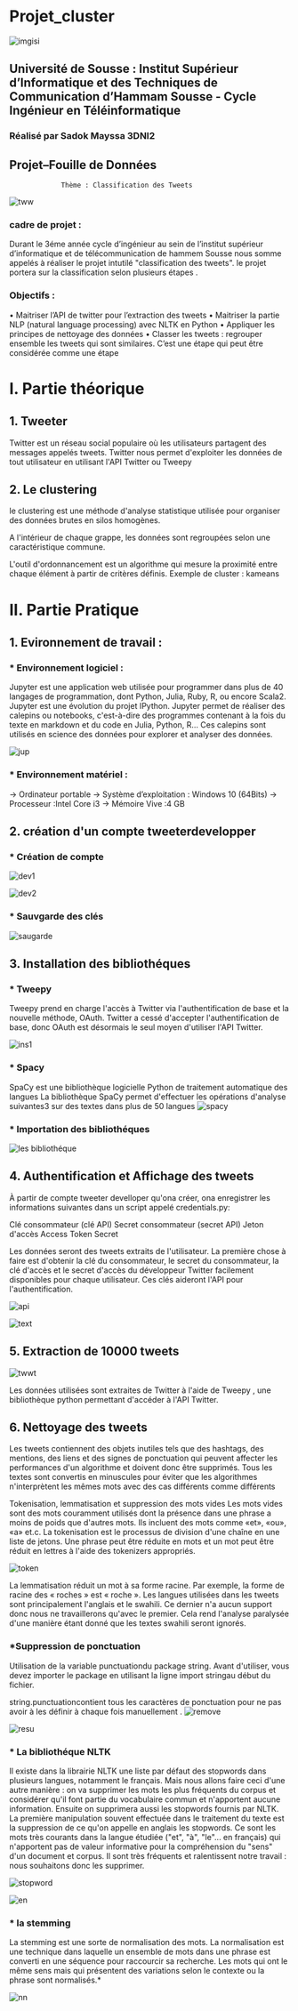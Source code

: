 # Projet_cluster

![imgisi](https://user-images.githubusercontent.com/47771296/102260350-9d899c00-3f10-11eb-945d-172dd56f2184.PNG)

 ##  Université de Sousse : Institut Supérieur d’Informatique et des Techniques de Communication  d’Hammam Sousse - Cycle Ingénieur en Téléinformatique

  ### Réalisé par Sadok Mayssa 3DNI2 
  
 ## Projet–Fouille de Données
                 Thème : Classification des Tweets
 
   ![tww](https://user-images.githubusercontent.com/47771296/102263048-22c28000-3f14-11eb-911e-124ca8040025.jpg)
   
   
### cadre de projet : 
   
Durant le 3éme année cycle d’ingénieur  au sein de l’institut supérieur d’informatique et de télécommunication de hammem Sousse 
nous somme appelés à réaliser le projet intutilé "classification des tweets". 
le projet portera sur la classification selon plusieurs étapes . 
   
 ### Objectifs :
 
• Maitriser l’API de twitter pour l’extraction des tweets
• Maitriser la partie NLP (natural language processing) avec NLTK en Python
• Appliquer les principes de nettoyage des données
• Classer les tweets : regrouper ensemble les tweets qui sont similaires. C’est une étape qui peut
  être considérée comme une étape 
  # I. Partie théorique 
 ##  1. Tweeter
Twitter est un réseau social populaire où les utilisateurs partagent des messages appelés tweets. Twitter nous permet d'exploiter les données de tout utilisateur en utilisant l'API Twitter ou Tweepy
## 2. Le clustering 
le clustering est une méthode d'analyse statistique utilisée pour organiser des données brutes en silos homogènes. 

A l'intérieur de chaque grappe, les données sont regroupées selon une caractéristique commune. 

L'outil d'ordonnancement est un algorithme qui mesure la proximité entre chaque élément à partir de critères définis.
Exemple de cluster : kameans

# II. Partie Pratique 
## 1. Evironnement de travail : 
 ### * Environnement logiciel :
 Jupyter est une application web utilisée pour programmer dans plus de 40 langages de programmation, dont Python, Julia, Ruby, R, ou encore Scala2. Jupyter est une évolution du projet IPython. Jupyter permet de réaliser des calepins ou notebooks, c'est-à-dire des programmes contenant à la fois du texte en markdown et du code en Julia, Python, R... Ces calepins sont utilisés en science des données pour explorer et analyser des données.
      
![jup](https://user-images.githubusercontent.com/47771296/102266998-8bf8c200-3f19-11eb-9cc7-bfc34dbad880.PNG)
 ### * Environnement matériel  :
-> Ordinateur portable 
-> Système d’exploitation : Windows 10 (64Bits)
-> Processeur :Intel Core i3
-> Mémoire Vive :4 GB

## 2. création d'un compte tweeterdevelopper 
### * Création de compte 
![dev1](https://user-images.githubusercontent.com/47771296/102264973-ad0be380-3f16-11eb-9805-807b79305781.PNG)


![dev2](https://user-images.githubusercontent.com/47771296/102265447-6a96d680-3f17-11eb-8b69-2fc6a20ef3cc.PNG)

### * Sauvgarde des clés
  
  ![saugarde](https://user-images.githubusercontent.com/47771296/102266112-4c7da600-3f18-11eb-9682-a188fd5e26bf.PNG)
 ##  3. Installation des bibliothéques 
 ### * Tweepy
 Tweepy prend en charge l'accès à Twitter via l'authentification de base et la nouvelle méthode, OAuth. Twitter a cessé d'accepter l'authentification de base, donc OAuth est désormais le seul moyen d'utiliser l'API Twitter.
 
 ![ins1](https://user-images.githubusercontent.com/47771296/102269451-f0695080-3f1c-11eb-9cab-c4b683572f82.PNG)
 ### * Spacy
 SpaCy est une bibliothèque logicielle Python de traitement automatique des langues 
La bibliothèque SpaCy permet d'effectuer les opérations d'analyse suivantes3 sur des textes dans plus de 50 langues
![spacy](https://user-images.githubusercontent.com/47771296/102271021-0b3cc480-3f1f-11eb-81c0-4a5990d84813.PNG)
### * Importation des bibliothéques 
![les bibliothéque](https://user-images.githubusercontent.com/47771296/102272178-a71b0000-3f20-11eb-91ac-9b73cbeae76b.PNG)

## 4. Authentification et Affichage des tweets 
À partir de compte tweeter develloper qu'ona  créer, ona enregistrer les informations suivantes dans un script appelé credentials.py:

Clé consommateur (clé API)
Secret consommateur (secret API)
Jeton d'accès
Access Token Secret

Les données seront des tweets extraits de l'utilisateur. La première chose à faire est d'obtenir la clé du consommateur, le secret du consommateur, la clé d'accès et le secret d'accès du développeur Twitter facilement disponibles pour chaque utilisateur.
Ces clés aideront l'API pour l'authentification.


![api](https://user-images.githubusercontent.com/47771296/102277533-b605b080-3f28-11eb-8dc9-e5dffea6fcc7.PNG)

![text](https://user-images.githubusercontent.com/47771296/102278962-eea68980-3f2a-11eb-8907-727e195b80db.PNG)

## 5. Extraction de 10000 tweets 
![twwt](https://user-images.githubusercontent.com/47771296/102280086-c91a7f80-3f2c-11eb-827c-e3ca08bd69c7.PNG)

Les données utilisées sont extraites de Twitter à l'aide de Tweepy , une bibliothèque python permettant d'accéder à l'API Twitter.
## 6. Nettoyage des tweets
Les tweets contiennent des objets inutiles tels que des hashtags, des mentions, des liens et des signes de ponctuation qui peuvent affecter les performances d'un algorithme et doivent donc être supprimés. Tous les textes sont convertis en minuscules pour éviter que les algorithmes n'interprètent les mêmes mots avec des cas différents comme différents

Tokenisation, lemmatisation et suppression des mots vides
Les mots vides sont des mots couramment utilisés dont la présence dans une phrase a moins de poids que d'autres mots. Ils incluent des mots comme «et», «ou», «a» et.c.
La tokenisation est le processus de division d'une chaîne en une liste de jetons. Une phrase peut être réduite en mots et un mot peut être réduit en lettres à l'aide des tokenizers appropriés.

![token](https://user-images.githubusercontent.com/47771296/102285332-61693200-3f36-11eb-9273-7e69ef8a64fb.PNG)

La lemmatisation réduit un mot à sa forme racine. Par exemple, la forme de racine des « roches » est « roche ».
Les langues utilisées dans les tweets sont principalement l'anglais et le swahili. Ce dernier n'a aucun support donc nous ne travaillerons qu'avec le premier. Cela rend l'analyse paralysée d'une manière étant donné que les textes swahili seront ignorés.


###  *Suppression de ponctuation 

Utilisation de la variable punctuationdu package string. Avant d'utiliser, vous devez importer le package en utilisant la ligne import stringau début du fichier.

string.punctuationcontient tous les caractères de ponctuation pour ne pas avoir à les définir à chaque fois manuellement . 
![remove](https://user-images.githubusercontent.com/47771296/102283800-5eb90d80-3f33-11eb-985d-e8c1a58673ee.PNG)

![resu](https://user-images.githubusercontent.com/47771296/102287482-d76f9800-3f3a-11eb-8b89-ade350b73482.PNG)
### * La bibliothéque NLTK 
Il existe dans la librairie NLTK une liste par défaut des stopwords dans plusieurs langues, notamment le français.
Mais nous allons faire ceci d'une autre manière : on va supprimer les mots les plus fréquents du corpus et considérer qu'il font partie du vocabulaire commun et n'apportent aucune information. 
Ensuite on supprimera aussi les stopwords fournis par NLTK.
La première manipulation souvent effectuée dans le traitement du texte est la suppression de ce qu'on appelle en anglais
les stopwords. Ce sont les mots très courants dans la langue étudiée ("et", "à", "le"... en français) 
qui n'apportent pas de valeur informative pour la compréhension du "sens" d'un document et corpus. 
Il sont très fréquents et ralentissent notre travail : nous souhaitons donc les supprimer.


![stopword](https://user-images.githubusercontent.com/47771296/102288568-0d158080-3f3d-11eb-81c9-8f32072b07ec.PNG)

![en](https://user-images.githubusercontent.com/47771296/102289024-ffacc600-3f3d-11eb-8898-8a1ac333b94c.PNG)

### * la stemming
La stemming est une sorte de normalisation des mots. La normalisation est une technique dans laquelle un ensemble de mots dans une phrase est converti en une séquence pour raccourcir sa recherche. Les mots qui ont le même sens mais qui présentent des variations selon le contexte ou la phrase sont normalisés.*


![nn](https://user-images.githubusercontent.com/47771296/102289408-e6584980-3f3e-11eb-98c9-891ddfc43244.PNG)
